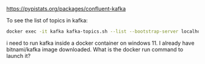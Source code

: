 https://pypistats.org/packages/confluent-kafka

To see the list of topics in kafka:
```sh
docker exec -it kafka kafka-topics.sh --list --bootstrap-server localhost:9092
```

i need to run kafka inside a docker container on windows 11. 
I already have bitnami/kafka image downloaded. What is the docker run command to launch it?